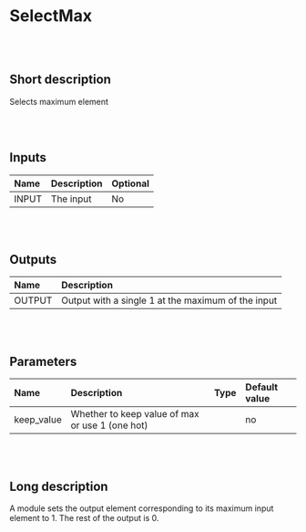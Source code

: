 # SelectMax


<br><br>
## Short description

Selects maximum element

<br><br>

## Inputs

|Name|Description|Optional|
|:----|:-----------|:-------|
|INPUT|The input|No|

<br><br>

## Outputs

|Name|Description|
|:----|:-----------|
|OUTPUT|Output with a single 1 at the maximum of the input|

<br><br>

## Parameters

|Name|Description|Type|Default value|
|:----|:-----------|:----|:-------------|
|keep_value|Whether to keep value of max or use 1 (one hot)||no|

<br><br>
## Long description
A module sets the output element corresponding to its
		maximum input element to 1. The rest of the output is 0.